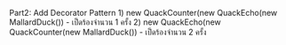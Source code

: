 Part2: Add Decorator Pattern
    1) new QuackCounter(new QuackEcho(new MallardDuck()) - เป็ดร้องจำนวน 1 ครั้ง
    2) new QuackEcho(new QuackCounter(new MallardDuck()) - เป็ดร้องจำนวน 2 ครั้ง